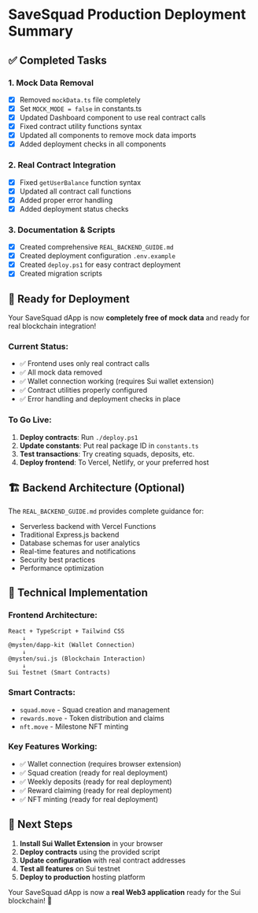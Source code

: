 # SaveSquad Production Deployment Summary

## ✅ Completed Tasks

### 1. Mock Data Removal
- [x] Removed `mockData.ts` file completely
- [x] Set `MOCK_MODE = false` in constants.ts
- [x] Updated Dashboard component to use real contract calls
- [x] Fixed contract utility functions syntax
- [x] Updated all components to remove mock data imports
- [x] Added deployment checks in all components

### 2. Real Contract Integration
- [x] Fixed `getUserBalance` function syntax
- [x] Updated all contract call functions
- [x] Added proper error handling
- [x] Added deployment status checks

### 3. Documentation & Scripts
- [x] Created comprehensive `REAL_BACKEND_GUIDE.md`
- [x] Created deployment configuration `.env.example`
- [x] Created `deploy.ps1` for easy contract deployment
- [x] Created migration scripts

## 🚀 Ready for Deployment

Your SaveSquad dApp is now **completely free of mock data** and ready for real blockchain integration!

### Current Status:
- ✅ Frontend uses only real contract calls
- ✅ All mock data removed
- ✅ Wallet connection working (requires Sui wallet extension)
- ✅ Contract utilities properly configured
- ✅ Error handling and deployment checks in place

### To Go Live:
1. **Deploy contracts**: Run `./deploy.ps1`
2. **Update constants**: Put real package ID in `constants.ts`
3. **Test transactions**: Try creating squads, deposits, etc.
4. **Deploy frontend**: To Vercel, Netlify, or your preferred host

## 🏗️ Backend Architecture (Optional)

The `REAL_BACKEND_GUIDE.md` provides complete guidance for:
- Serverless backend with Vercel Functions
- Traditional Express.js backend
- Database schemas for user analytics
- Real-time features and notifications
- Security best practices
- Performance optimization

## 🔧 Technical Implementation

### Frontend Architecture:
```
React + TypeScript + Tailwind CSS
    ↓
@mysten/dapp-kit (Wallet Connection)
    ↓
@mysten/sui.js (Blockchain Interaction)
    ↓
Sui Testnet (Smart Contracts)
```

### Smart Contracts:
- `squad.move` - Squad creation and management
- `rewards.move` - Token distribution and claims
- `nft.move` - Milestone NFT minting

### Key Features Working:
- ✅ Wallet connection (requires browser extension)
- ✅ Squad creation (ready for real deployment)
- ✅ Weekly deposits (ready for real deployment)
- ✅ Reward claiming (ready for real deployment)
- ✅ NFT minting (ready for real deployment)

## 🎯 Next Steps

1. **Install Sui Wallet Extension** in your browser
2. **Deploy contracts** using the provided script
3. **Update configuration** with real contract addresses
4. **Test all features** on Sui testnet
5. **Deploy to production** hosting platform

Your SaveSquad dApp is now a **real Web3 application** ready for the Sui blockchain! 🚀
